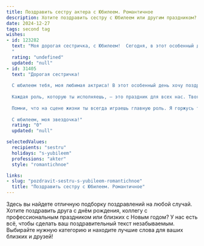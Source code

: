 ```yaml
---
title: Поздравить сестру актера с Юбилеем. Романтичное
description: Хотите поздравить сестру с Юбилеем или другим праздником? Наш ИИ создаст незабываемое поздравление, а вы обязательно выделитесь среди других.  
date: 2024-12-27
tags: second tag
wishes:
- id: 123282
  text: "Моя дорогая сестричка, с Юбилеем!  Сегодня, в этот особенный день, я хочу сказать тебе, сколько ты значишь для меня. Твоя душа, яркая и щедрая, как свет сцены, вдохновляет меня каждый день.  Твой талант, твоя способность перевоплощаться, завораживает и восхищает.  Пусть твоя жизнь будет полна блестящих ролей, бурных оваций и безграничной любви.  Будь счастлива, моя любимая актриса,  твоё сердце всегда будет для меня самым дорогим сокровищем!
  "
  rating: "undefined"
  updated: "null"
- id: 31405
  text: "Дорогая сестричка!
  
  С юбилеем тебя, моя любимая актриса! В этот особенный день хочу поздравить тебя с новым витком в твоей удивительной жизни. Ты — настоящая волшебница, способная создавать миры и дарить эмоции, которые остаются в сердце надолго.
  
  Каждая роль, которую ты исполняешь, — это праздник для всех нас. Твоя страсть к искусству и талант вдохновляют не только зрителей, но и меня. В этот день желаю тебе бесконечной любви, творческих свершений и новых горизонтов. Пусть каждый спектакль будет успешен, а жизнь, как пьеса, наполнена счастливыми моментами и яркими впечатлениями!
  
  Помни, что на сцене жизни ты всегда играешь главную роль. Я горжусь тобой и люблю безмерно!
  
  С юбилеем, моя звездочка!"
  rating: "0"
  updated: "null"

selectedValues:
  recipients: "sestru"
  holidays: "s-yubileem"
  professions: "akter"
  style: "romantichnoe"

links:
- slug: "pozdravit-sestru-s-yubileem-romantichnoe"
  title: "Поздравить сестру с Юбилеем. Романтичное"
---
```


Здесь вы найдете отличную подборку поздравлений на любой случай. 
Хотите поздравить друга с днём рождения, коллегу с профессиональным праздником или близких с Новым годом? У нас есть всё, чтобы сделать ваш поздравительный текст незабываемым. Выбирайте нужную категорию и находите лучшие слова для ваших близких и друзей!

